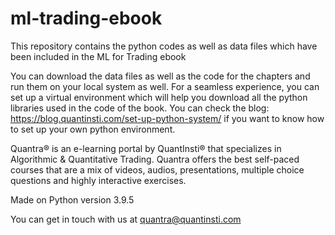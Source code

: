 # ml-trading-ebook
This repository contains the python codes as well as data files which have been included in the ML for Trading ebook

You can download the data files as well as the code for the chapters and run them on your local system as well. 
For a seamless experience, you can set up a virtual environment which will help you download all the python libraries used in the code of the book.
You can check the blog: https://blog.quantinsti.com/set-up-python-system/ if you want to know how to set up your own python environment.


Quantra® is an e-learning portal by QuantInsti® that specializes in Algorithmic & Quantitative Trading. 
Quantra offers the best self-paced courses that are a mix of videos, audios, presentations, multiple choice questions and highly interactive exercises.


Made on Python version 3.9.5

You can get in touch with us at quantra@quantinsti.com    
